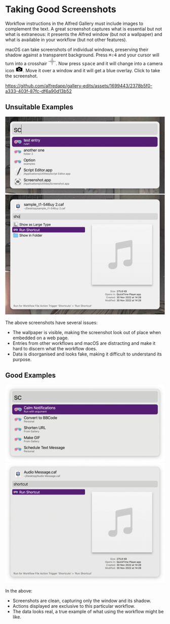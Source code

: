 # Taking Good Screenshots

Workflow instructions in the Alfred Gallery must include images to complement the text. A great screenshot captures what is essential but not what is extraneous: it presents the Alfred window (but not a wallpaper) and what is available in your workflow (but not other features).

macOS can take screenshots of individual windows, preserving their shadow against a transparent background. Press <kbd>⌘</kbd><kbd>⇧</kbd><kbd>4</kbd> and your cursor will turn into a crosshair <img src="images/taking-screenshots/icon-crosshair.png" width="24">. Now press <kbd>space</kbd> and it will change into a camera icon <img src="images/taking-screenshots/icon-camera.png" width="24">. Move it over a window and it will get a blue overlay. Click to take the screenshot.

https://github.com/alfredapp/gallery-edits/assets/1699443/2378b5f0-a333-403f-87fc-df6a90d13b52

## Unsuitable Examples

<img src="images/taking-screenshots/bad-script-filter.png" width="740">

<img src="images/taking-screenshots/bad-universal-action.png" width="740">

The above screenshots have several issues:

* The wallpaper is visible, making the screenshot look out of place when embedded on a web page.
* Entries from other workflows and macOS are distracting and make it hard to discern what the workflow does.
* Data is disorganised and looks fake, making it difficult to understand its purpose.

## Good Examples

<img src="images/taking-screenshots/good-script-filter.png" width="740">

<img src="images/taking-screenshots/good-universal-action.png" width="740">

In the above:

* Screenshots are clean, capturing only the window and its shadow.
* Actions displayed are exclusive to this particular workflow.
* The data looks real, a true example of what using the workflow might be like.
